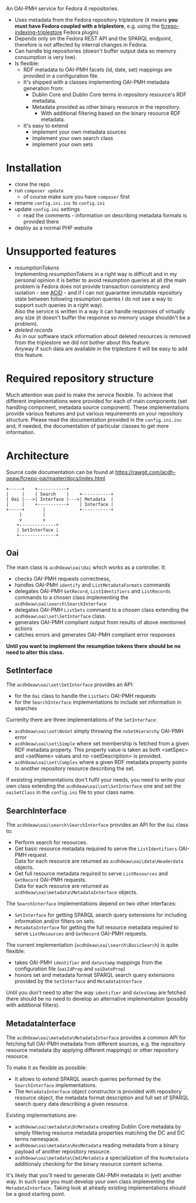An OAI-PMH service for Fedora 4 repositories.

* Uses metadata from the Fedora repository triplestore
  (it means **you must have Fedora coupled with a triplestore**, e.g. using the [fcrepo-indexing-triplestore](https://github.com/fcrepo4-exts/fcrepo-camel-toolbox/tree/master/fcrepo-indexing-triplestore) Fedora plugin)
* Depends only on the Fedora REST API and the SPARQL endpoint, therefore is not affected by internal changes in Fedora.
* Can handle big repositories (doesn't buffer output data so memory consumption is very low).
* Is flexible:
    * RDF metadata to OAI-PMH facets (id, date, set) mappings are provided in a configuration file.
    * It's shipped with a classes implementing OAI-PMH metadata generation from:
        * Dublin Core and Dublin Core terms in repository resource's RDF metadata.
        * Metadata provided as other binary resource in the repository.
            * With additional filtering based on the binary resource RDF metadata.
    * It's easy to extend
        * implement your own metadata sources
        * implement your own search class
        * implement your own sets

# Installation

* clone the repo
* run `composer update`
    * of course make sure you have `composer` first
* rename `config.ini.inc` to `config.ini`
* update `config.ini` settings
    * read the comments - information on describing metadata formats is provided there
* deploy as a normal PHP website

# Unsupported features

* *resumptionTokens*  
  Implementing *resumptionTokens* in a right way is difficult and in my personal opinion it is better to avoid resumption queries at all (the main problem is Fedora does not provide transaction consistency and isolation - see [ACID](https://en.wikipedia.org/wiki/ACID) - and if I can not guarantee immutable repository state between following resumption queries I do not see a way to support such queries in a right way).  
  Also the service is written in a way it can handle responses of virtually any size (it doesn't buffer the response so memory usage shouldn't be a problem).
* *deleted records*  
  As in our software stack information about deleted resources is removed from the triplestore we did not bother about this feature.  
  Anyway if such data are available in the triplestore it will be easy to add this feature.

# Required repository structure

Much attention was paid to make the service flexible.
To achieve that different implementations were provided for each of main components (set handling component, metadata source component).
These implementations provide various features and put various requirements on your repository structure.
Please read the documentation provided in the `config.ini.inc` and, if needed, the documentation of particular classes to get more information.

# Architecture

Source code documentation can be found at https://rawgit.com/acdh-oeaw/fcrepo-oai/master/docs/index.html

```
+-----+    +-----------+
|     |    | Search    |    +-----------+
| Oai |--->| Interface |--->| Metadata  |
|     |    +-----------+    | Interface |
+-----+       |             +-----------+
     |        |
     v        v
    +--------------+  
    | SetInterface |
    +--------------+
```

## Oai

The main class is `acdhOeaw\oai\Oai` which works as a controller. It:

* checks OAI-PMH requests correctness, 
* handles OAI-PMH `identify` and `ListMetadataFormats` commands
* delegates OAI-PMH `GetRecord`, `ListIdentifiers` and `ListRecords` commands 
  to a chosen class implementing the `acdhOeaw\oai\search\SearchInterface`
* delegates OAI-PMH `ListSets` command to a chosen class extending the
  `acdhOeaw\oai\set\SetInterface` class.
* generates OAI-PMH compliant output from results of above mentioned actions
* catches errors and generates OAI-PMH compliant error responses

**Until you want to implement the resumption tokens there should be no need to 
alter this class.**

## SetInterface

The `acdhOeaw\oai\set\SetInterface` provides an API:

* for the `Oai` class to handle the `ListSets` OAI-PMH requests
* for the `SearchInterface` implementations to include set information in searches

Currenlty there are three implementations of the `SetInterface`:

* `acdhOeaw\oai\set\NoSet` simply throwing the `noSetHierarchy` OAI-PMH error
* `acdhOeaw\oai\set\Simple` where set membership is fetched from a given RDF
  metadata property. This property value is taken as both &lt;setSpec&gt; and
  &lt;setName&gt; values and no &lt;setDescription&gt; is provided.
* `acdhOeaw\oai\set\Comples` where a given RDF metadata property points to
  another repository resource describing the set.

If exsisting implementations don't fulfil your needs, you need to write your own
class extending the `acdhOeaw\oai\set\SetInterface` one and set the `oaiSetClass`
in the `config.ini` file to your class name.

## SearchInterface

The `acdhOeaw\oai\search\SearchInterface` provides an API for the `Oai` class to:

* Perform search for resources.
* Get basic resource metadata required to serve the `ListIdentifiers` OAI-PMH request.  
  Data for each resource are returned as `acdhOeaw\oai\data\Headerdata` objects.
* Get full resource metadata required to serve `ListResources` and `GetRecord` OAI-PMH requests.  
  Data for each resource are returned as `acdhOeaw\oai\metadata\MetadataInterface` objects.

The `SearchInterface` implementations depend on two other interfaces:

* `SetInterface` for getting SPARQL search query extensions for including
  information and/or filters on sets.
* `MetadataInterface` for getting the full resource metadata required to serve 
  `ListResources` and `GetRecord` OAI-PMH requests.  

The current implementation (`acdhOeaw\oai\search\BasicSearch`) is quite flexible:

* takes OAI-PMH `identifier` and `datestamp` mappings from the configuration file
  (`oaiIdProp` and `oaiDateProp`)
* honors set and metadata format SPARQL search query extensions provided by the
  `SetInterface` and `MetadataInterface`

Until you don't need to alter the way `identifier` and `datestamp` are fetched
there should be no need to develop an alternative implementation (possibly with
additional filters).

## MetadataInterface

The `acdhOeaw\oai\metadata\MetadataInterface` provides a common API for fetching
full OAI-PMH metadata from different sources, e.g. the repository resource
metadata (by applying different mappings) or other repository resource.

To make it as flexible as possible:

* It allows to extend SPARQL search queries performed by the `SearchInterface`
  implementations.
* The `MetadataInterface` object constructor is provided with repository
  resource object, the metadata format description and full set of SPARQL search
  query data describing a given resource.

Existing implementations are:

* `acdhOeaw\oai\metadata\DcMetadata` creating Dublin Core metadata by simply
  filtering resource metadata properties matching the DC and DC terms namespace.
* `acdhOeaw\oai\metadata\ResMetadata` reading metadata from a binary payload
  of another repository resource.
* `acdhOeaw\oai\metadata\CmdiMetadata` a specialization of the `ResMetadata`
  additionaly checking for the binary resource content schema.

It's likely that you'll need to generate OAI-PMH metadata in (yet) another way.
In such case you must develop your own class implementing the `MetadataInterface`.
Taking look at already existing implementations should be a good starting point.
